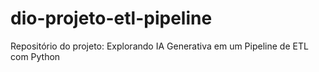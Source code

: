 # dio-projeto-etl-pipeline
Repositório do projeto: Explorando IA Generativa em um Pipeline de ETL com Python
